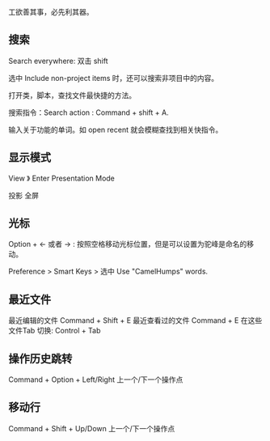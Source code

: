 工欲善其事，必先利其器。


## 搜索

Search everywhere: 双击 shift

选中 Include non-project items 时，还可以搜索非项目中的内容。

打开类，脚本，查找文件最快捷的方法。


搜索指令：Search action : Command + shift + A.

输入关于功能的单词。如 open recent 就会模糊查找到相关快指令。



## 显示模式

View 》 Enter Presentation Mode

投影
全屏


## 光标

Option + <- 或者 -> : 按照空格移动光标位置，但是可以设置为驼峰是命名的移动。

Preference > Smart Keys > 选中 Use "CamelHumps" words.


## 最近文件

最近编辑的文件 Command + Shift + E
最近查看过的文件 Command + E
在这些文件Tab 切换: Control + Tab

## 操作历史跳转

Command + Option + Left/Right  上一个/下一个操作点

## 移动行

Command + Shift + Up/Down  上一个/下一个操作点
